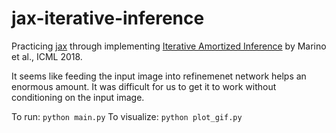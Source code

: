 # jax-iterative-inference

Practicing [jax](https://jax.readthedocs.io/en/latest/index.html) through implementing [Iterative Amortized Inference](https://joelouismarino.github.io/files/papers/2018/iterative_amortized_inference/icml_2018_paper.pdf) by Marino et al., ICML 2018.

It seems like feeding the input image into refinemenet network helps an enormous amount. It was difficult for us to get it to work without conditioning on the input image.

To run: `python main.py`
To visualize: `python plot_gif.py`
